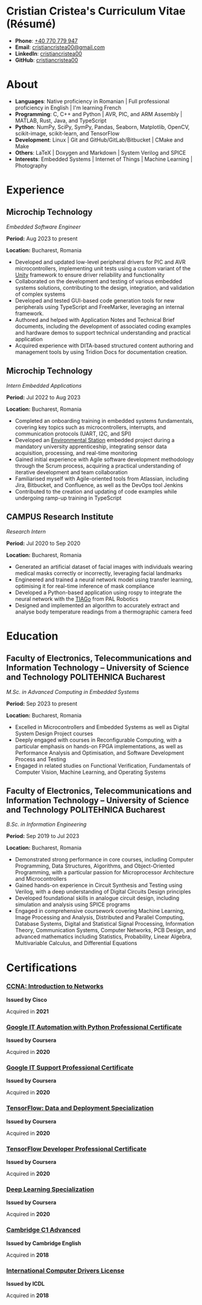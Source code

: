 # Cristian Cristea's Curriculum Vitae (Résumé)

- **Phone**: [+40 770 779 947](tel:+40770779947)
- **Email**: [cristiancristea00@gmail.com](mailto:cristiancristea00@gmail.com)
- **LinkedIn**: [cristiancristea00](https://linkedin.com/in/cristiancristea00)
- **GitHub**: [cristiancristea00](https://github.com/cristiancristea00)


# About

- **Languages**: Native proficiency in Romanian | Full professional proficiency in English | I'm learning French
- **Programming**: C, C++ and Python | AVR, PIC, and ARM Assembly | MATLAB, Rust, Java, and TypeScript
- **Python**: NumPy, SciPy, SymPy, Pandas, Seaborn, Matplotlib, OpenCV, scikit-image, scikit-learn, and TensorFlow
- **Development**: Linux | Git and GitHub/GitLab/Bitbucket | CMake and Make
- **Others**: LaTeX | Doxygen and Markdown | System Verilog and SPICE
- **Interests**: Embedded Systems | Internet of Things | Machine Learning | Photography
# Experience

## Microchip Technology

*Embedded Software Engineer*

**Period:** Aug 2023 to present

**Location:** Bucharest, Romania

- Developed and updated low-level peripheral drivers for PIC and AVR microcontrollers, implementing unit tests using a custom variant of the [Unity](https://www.throwtheswitch.org/unity) framework to ensure driver reliability and functionality
- Collaborated on the development and testing of various embedded systems solutions, contributing to the design, integration, and validation of complex systems
- Developed and tested GUI-based code generation tools for new peripherals using TypeScript and FreeMarker, leveraging an internal framework.
- Authored and helped with Application Notes and Technical Brief documents, including the development of associated coding examples and hardware demos to support technical understanding and practical application
- Acquired experience with DITA-based structured content authoring and management tools by using Tridion Docs for documentation creation.

## Microchip Technology

*Intern Embedded Applications*

**Period:** Jul 2022 to Aug 2023

**Location:** Bucharest, Romania

- Completed an onboarding training in embedded systems fundamentals, covering key topics such as microcontrollers, interrupts, and communication protocols (UART, I2C, and SPI)
- Developed an [Environmental Station](https://github.com/cristiancristea00/environmental-station) embedded project during a mandatory university apprenticeship, integrating sensor data acquisition, processing, and real-time monitoring
- Gained initial experience with Agile software development methodology through the Scrum process, acquiring a practical understanding of iterative development and team collaboration
- Familiarised myself with Agile-oriented tools from Atlassian, including Jira, Bitbucket, and Confluence, as well as the DevOps tool Jenkins
- Contributed to the creation and updating of code examples while undergoing ramp-up training in TypeScript

## CAMPUS Research Institute

*Research Intern*

**Period:** Jul 2020 to Sep 2020

**Location:** Bucharest, Romania

- Generated an artificial dataset of facial images with individuals wearing medical masks correctly or incorrectly, leveraging facial landmarks
- Engineered and trained a neural network model using transfer learning, optimising it for real-time inference of mask compliance
- Developed a Python-based application using rospy to integrate the neural network with the [TIAGo](https://pal-robotics.com/robot/tiago) from PAL Robotics
- Designed and implemented an algorithm to accurately extract and analyse body temperature readings from a thermographic camera feed

# Education

## Faculty of Electronics, Telecommunications and Information Technology – University of Science and Technology POLITEHNICA Bucharest

*M.Sc. in Advanced Computing in Embedded Systems*

**Period:** Sep 2023 to present

**Location:** Bucharest, Romania

- Excelled in Microcontrollers and Embedded Systems as well as Digital System Design Project courses
- Deeply engaged with courses in Reconfigurable Computing, with a particular emphasis on hands-on FPGA implementations, as well as Performance Analysis and Optimisation, and Software Development Process and Testing
- Engaged in related studies on Functional Verification, Fundamentals of Computer Vision, Machine Learning, and Operating Systems

## Faculty of Electronics, Telecommunications and Information Technology – University of Science and Technology POLITEHNICA Bucharest

*B.Sc. in Information Engineering*

**Period:** Sep 2019 to Jul 2023

**Location:** Bucharest, Romania

- Demonstrated strong performance in core courses, including Computer Programming, Data Structures, Algorithms, and Object-Oriented Programming, with a particular passion for Microprocessor Architecture and Microcontrollers
- Gained hands-on experience in Circuit Synthesis and Testing using Verilog, with a deep understanding of Digital Circuits Design principles
- Developed foundational skills in analogue circuit design, including simulation and analysis using SPICE programs
- Engaged in comprehensive coursework covering Machine Learning, Image Processing and Analysis, Distributed and Parallel Computing, Database Systems, Digital and Statistical Signal Processing, Information Theory, Communication Systems, Computer Networks, PCB Design, and advanced mathematics including Statistics, Probability, Linear Algebra, Multivariable Calculus, and Differential Equations

# Certifications

### [CCNA: Introduction to Networks](https://www.credly.com/badges/f765af4e-e1df-4644-8a9c-4a8ab9fedc42) 
**Issued by Cisco**

Acquired in **2021**


### [Google IT Automation with Python Professional Certificate](https://www.credly.com/badges/740a37a0-4a40-4a36-abe1-679ad53e4146) 
**Issued by Coursera**

Acquired in **2020**


### [Google IT Support Professional Certificate](https://www.credly.com/badges/0c20b39b-18c1-4498-8e57-1aedb3f36904) 
**Issued by Coursera**

Acquired in **2020**


### [TensorFlow: Data and Deployment Specialization](https://www.coursera.org/account/accomplishments/specialization/certificate/XHAD9DTRYTMG) 
**Issued by Coursera**

Acquired in **2020**


### [TensorFlow Developer Professional Certificate](https://www.coursera.org/account/accomplishments/specialization/certificate/Z79E5B7CY76C) 
**Issued by Coursera**

Acquired in **2020**


### [Deep Learning Specialization](https://www.coursera.org/account/accomplishments/specialization/certificate/BRJV9TAX7QUA) 
**Issued by Coursera**

Acquired in **2020**


### [Cambridge C1 Advanced](https://1drv.ms/b/s!Art6DR7ET63umGTH3dIUsOB616G7?e=Df5XSN) 
**Issued by Cambridge English**

Acquired in **2018**


### [International Computer Drivers License](https://1drv.ms/b/s!Art6DR7ET63umGixI31QfN1xKphF?e=oC7JjH) 
**Issued by ICDL**

Acquired in **2018**


